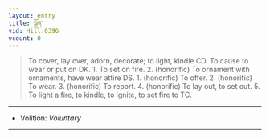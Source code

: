 ```yaml
---
layout: entry
title: སྒྲོན་
vid: Hill:0396
vcount: 0
---
```

> To cover, lay over, adorn, decorate; to light, kindle CD\. To cause to wear or put on DK\. 1\. To set on fire\. 2\. (honorific) To ornament with ornaments, have wear attire DS\. 1\. (honorific) To offer\. 2\. (honorific) To wear\. 3\. (honorific) To report\. 4\. (honorific) To lay out, to set out\. 5\. To light a fire, to kindle, to ignite, to set fire to TC\.

---
* Volition: _Voluntary_

---

